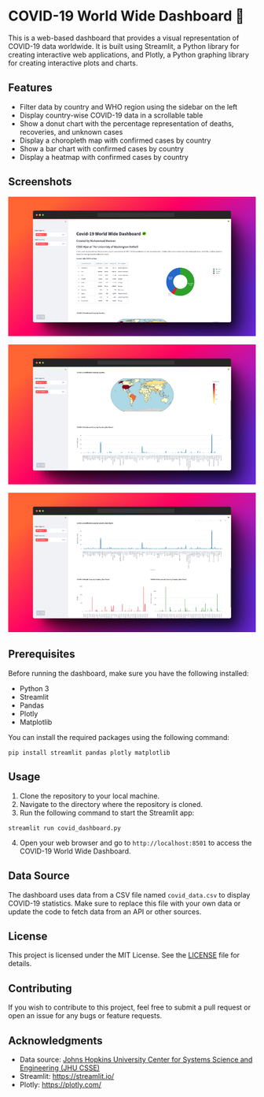 # COVID-19 World Wide Dashboard 🦠

This is a web-based dashboard that provides a visual representation of COVID-19 data worldwide. It is built using Streamlit, a Python library for creating interactive web applications, and Plotly, a Python graphing library for creating interactive plots and charts.

## Features

- Filter data by country and WHO region using the sidebar on the left
- Display country-wise COVID-19 data in a scrollable table
- Show a donut chart with the percentage representation of deaths, recoveries, and unknown cases
- Display a choropleth map with confirmed cases by country
- Show a bar chart with confirmed cases by country
- Display a heatmap with confirmed cases by country

## Screenshots

![Screenshot 1](screenshot1.png)

![Screenshot 2](screenshot2.png)

![Screenshot 3](screenshot3.png)

## Prerequisites

Before running the dashboard, make sure you have the following installed:

- Python 3
- Streamlit
- Pandas
- Plotly
- Matplotlib

You can install the required packages using the following command:

```
pip install streamlit pandas plotly matplotlib
```

## Usage

1. Clone the repository to your local machine.
2. Navigate to the directory where the repository is cloned.
3. Run the following command to start the Streamlit app:

```
streamlit run covid_dashboard.py
```

4. Open your web browser and go to `http://localhost:8501` to access the COVID-19 World Wide Dashboard.

## Data Source

The dashboard uses data from a CSV file named `covid_data.csv` to display COVID-19 statistics. Make sure to replace this file with your own data or update the code to fetch data from an API or other sources.

## License

This project is licensed under the MIT License. See the [LICENSE](LICENSE) file for details.

## Contributing

If you wish to contribute to this project, feel free to submit a pull request or open an issue for any bugs or feature requests.

## Acknowledgments

- Data source: [Johns Hopkins University Center for Systems Science and Engineering (JHU CSSE)](https://github.com/CSSEGISandData/COVID-19)
- Streamlit: https://streamlit.io/
- Plotly: https://plotly.com/
